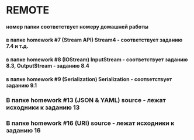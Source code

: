 # REMOTE
#### номер папки соответствует номеру домашней работы
#### в папке homework #7 (Stream API) Stream4 - соответствует заданию 7.4 и т.д.
#### в папке homework #8 (IOStream) InputStream - соответствует заданию 8.3, OutputStream - заданию 8.4
#### в папке homework #9 (Serialization) Serialization - соответствует заданию 9.1
### В папке homework #13 (JSON & YAML) source - лежат исходники к заданию 13
### В папке homework #16 (URI) source - лежат исходники к заданию 16
